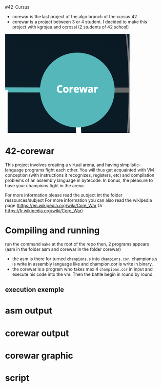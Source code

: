 #42-Cursus
- corewar is the last project of the algo branch of the cursus 42
- corewar is a project between 3 or 4 student. I decided to make this project with kgrojea and ocrossi (2 students of 42 school)

![Screenshot](ressources/img/cursus42.png)

# 42-corewar
This project involves creating a virtual arena, and having simplistic-language programs fight each other. You will thus get acquainted with VM conception (with instructions it recognizes, registers, etc) and compilation problems of an assembly language in bytecode. In bonus, the pleasure to have your champions fight in the arena.

For more information please read the subject int the folder ressources/subject
For	more information you can also read the wikipedia page (https://en.wikipedia.org/wiki/Core_War Or https://fr.wikipedia.org/wiki/Core_War)

# Compiling and running
run the command `make` at the root of the repo then, 2 programs appears (asm in the folder asm and corewar in the folder corewar)
- the asm is there for turned `champions.s` into `champions.cor`. champions.s is write in assembly language like and champion.cor is write in binary.
- the corewar is a program who takes max 4 `champions.cor` in input and execute his code into the vm. Then the battle begin in round by round.

## execution exemple

# asm output

# corewar output

# corewar graphic

# script


